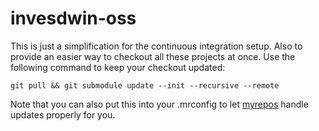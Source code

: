 # invesdwin-oss
This is just a simplification for the continuous integration setup. Also to provide an easier way to checkout all these projects at once. Use the following command to keep your checkout updated:

    git pull && git submodule update --init --recursive --remote
    
Note that you can also put this into your .mrconfig to let [myrepos](https://myrepos.branchable.com/) handle updates properly for you.

